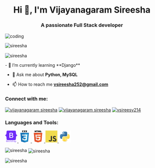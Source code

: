 
<h1 align="center">Hi 👋, I'm Vijayanagaram Sireesha</h1>
<h3 align="center">A passionate Full Stack developer</h3>
<img align="center" alt="coding" src="https://cse.noticebard.com/wp-content/uploads/sites/23/2024/12/Backend-Engineering-Intern-at-FamPay.jpg">
<p align="left"> <img src="https://komarev.com/ghpvc/?username=sireesha&label=Profile%20views&color=0e75b6&style=flat" alt="sireesha" /> </p>


<p><img align="center" src="https://github-readme-streak-stats.herokuapp.com/?user=sireesha&" alt="sireesha" /></p>
- 🌱 I’m currently learning **Django**

- 💬 Ask me about **Python, MySQL**

- 📫 How to reach me **vsireesha252@gmail.com**

<h3 align="left">Connect with me:</h3>
<p align="left">
<a href="https://linkedin.com/in/vijayanagaram sireesha" target="blank"><img align="center" src="https://raw.githubusercontent.com/rahuldkjain/github-profile-readme-generator/master/src/images/icons/Social/linked-in-alt.svg" alt="vijayanagaram sireesha" height="30" width="40" /></a>
<a href="https://www.hackerrank.com/vijayanagaram sireesha" target="blank"><img align="center" src="https://raw.githubusercontent.com/rahuldkjain/github-profile-readme-generator/master/src/images/icons/Social/hackerrank.svg" alt="vijayanagaram sireesha" height="30" width="40" /></a>
<a href="https://auth.geeksforgeeks.org/user/vsireesy214" target="blank"><img align="center" src="https://raw.githubusercontent.com/rahuldkjain/github-profile-readme-generator/master/src/images/icons/Social/geeks-for-geeks.svg" alt="vsireesy214" height="30" width="40" /></a>
</p>

<h3 align="left">Languages and Tools:</h3>
<p align="left"> <a href="https://getbootstrap.com" target="_blank" rel="noreferrer"> <img src="https://raw.githubusercontent.com/devicons/devicon/master/icons/bootstrap/bootstrap-plain-wordmark.svg" alt="bootstrap" width="40" height="40"/> </a> <a href="https://www.w3schools.com/css/" target="_blank" rel="noreferrer"> <img src="https://raw.githubusercontent.com/devicons/devicon/master/icons/css3/css3-original-wordmark.svg" alt="css3" width="40" height="40"/> </a> <a href="https://www.w3.org/html/" target="_blank" rel="noreferrer"> <img src="https://raw.githubusercontent.com/devicons/devicon/master/icons/html5/html5-original-wordmark.svg" alt="html5" width="40" height="40"/> </a> <a href="https://developer.mozilla.org/en-US/docs/Web/JavaScript" target="_blank" rel="noreferrer"> <img src="https://raw.githubusercontent.com/devicons/devicon/master/icons/javascript/javascript-original.svg" alt="javascript" width="40" height="40"/> </a> <a href="https://www.python.org" target="_blank" rel="noreferrer"> <img src="https://raw.githubusercontent.com/devicons/devicon/master/icons/python/python-original.svg" alt="python" width="40" height="40"/> </a> </p>

<p><img align="left" src="https://github-readme-stats.vercel.app/api/top-langs?username=sireesha&show_icons=true&locale=en&layout=compact" alt="sireesha" /></p>

<p>&nbsp;<img align="center" src="https://github-readme-stats.vercel.app/api?username=sireesha&show_icons=true&locale=en" alt="sireesha" /></p>

<p><img align="center" src="https://github-readme-streak-stats.herokuapp.com/?user=sireesha&" alt="sireesha" /></p>








